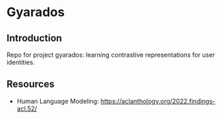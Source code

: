 # Gyarados

## Introduction

Repo for project gyarados: learning contrastive representations for user identities.

## Resources

- Human Language Modeling: <https://aclanthology.org/2022.findings-acl.52/>
